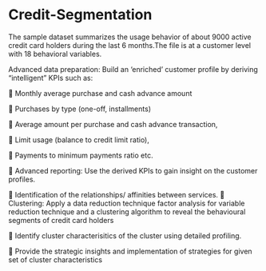 # Credit-Segmentation
The sample dataset summarizes the usage behavior of about 9000 active credit card holders during the last 6 months.The file is at a customer level with 18 behavioral variables.

Advanced data preparation: Build an ‘enriched’ customer profile by deriving “intelligent” KPIs such as:

 Monthly average purchase and cash advance amount 

 Purchases by type (one-off, installments) 

 Average amount per purchase and cash advance transaction, 

 Limit usage (balance to credit limit ratio), 

 Payments to minimum payments ratio etc. 

 Advanced reporting: Use the derived KPIs to gain insight on the customer profiles. 

 Identification of the relationships/ affinities between services.  Clustering: Apply a data reduction technique factor analysis for variable reduction technique and a clustering algorithm to reveal the behavioural segments of credit card holders 

 Identify cluster characterisitics of the cluster using detailed profiling. 

 Provide the strategic insights and implementation of strategies for given set of cluster characteristics
